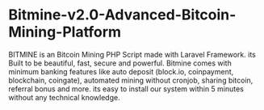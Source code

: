 # Bitmine-v2.0-Advanced-Bitcoin-Mining-Platform
BITMINE is an Bitcoin Mining PHP Script made with Laravel Framework. its Built to be beautiful, fast, secure and powerful. Bitmine comes with minimum banking features like auto deposit (block.io, coinpayment, blockchain, coingate), automated mining without cronjob, sharing bitcoin, referral bonus and more. its easy to install our system within 5 minutes without any technical knowledge.
